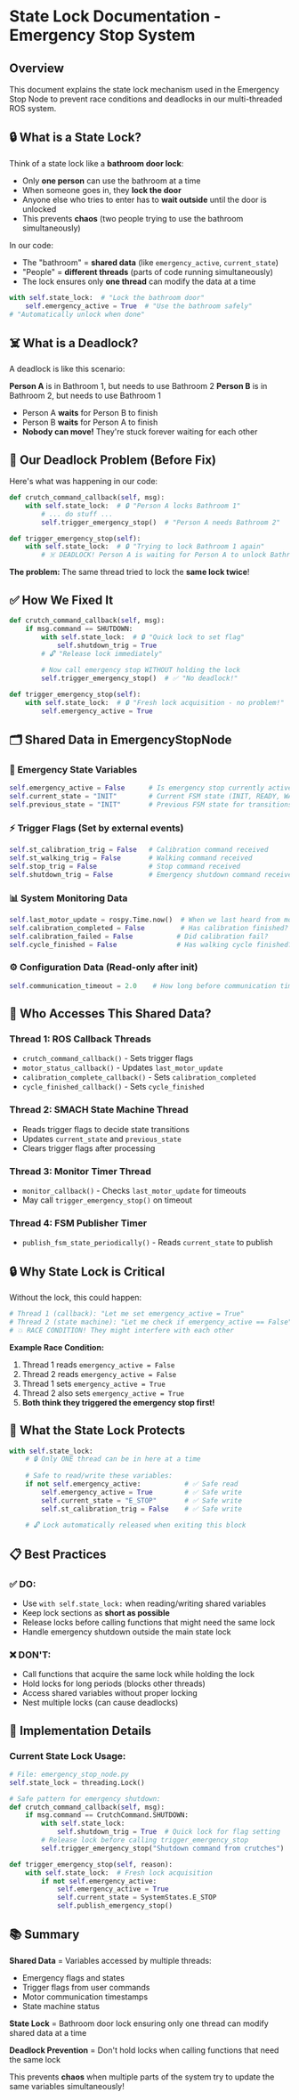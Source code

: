 # State Lock Documentation - Emergency Stop System

## Overview

This document explains the state lock mechanism used in the Emergency Stop Node to prevent race conditions and deadlocks in our multi-threaded ROS system.

## 🔒 What is a State Lock?

Think of a state lock like a **bathroom door lock**:

- Only **one person** can use the bathroom at a time
- When someone goes in, they **lock the door**
- Anyone else who tries to enter has to **wait outside** until the door is unlocked
- This prevents **chaos** (two people trying to use the bathroom simultaneously)

In our code:
- The "bathroom" = **shared data** (like `emergency_active`, `current_state`)
- "People" = **different threads** (parts of code running simultaneously)
- The lock ensures only **one thread** can modify the data at a time

```python
with self.state_lock:  # "Lock the bathroom door"
    self.emergency_active = True  # "Use the bathroom safely"
# "Automatically unlock when done"
```

## ☠️ What is a Deadlock?

A deadlock is like this scenario:

**Person A** is in Bathroom 1, but needs to use Bathroom 2
**Person B** is in Bathroom 2, but needs to use Bathroom 1

- Person A **waits** for Person B to finish
- Person B **waits** for Person A to finish  
- **Nobody can move!** They're stuck forever waiting for each other

## 🐛 Our Deadlock Problem (Before Fix)

Here's what was happening in our code:

```python
def crutch_command_callback(self, msg):
    with self.state_lock:  # 🔒 "Person A locks Bathroom 1"
        # ... do stuff ...
        self.trigger_emergency_stop()  # "Person A needs Bathroom 2"

def trigger_emergency_stop(self):
    with self.state_lock:  # 🔒 "Trying to lock Bathroom 1 again"
        # ☠️ DEADLOCK! Person A is waiting for Person A to unlock Bathroom 1
```

**The problem:** The same thread tried to lock the **same lock twice**!

## ✅ How We Fixed It

```python
def crutch_command_callback(self, msg):
    if msg.command == SHUTDOWN:
        with self.state_lock:  # 🔒 "Quick lock to set flag"
            self.shutdown_trig = True
        # 🔓 "Release lock immediately"
        
        # Now call emergency stop WITHOUT holding the lock
        self.trigger_emergency_stop()  # ✅ "No deadlock!"

def trigger_emergency_stop(self):
    with self.state_lock:  # 🔒 "Fresh lock acquisition - no problem!"
        self.emergency_active = True
```

## 🗂️ Shared Data in EmergencyStopNode

### 🚨 Emergency State Variables
```python
self.emergency_active = False      # Is emergency stop currently active?
self.current_state = "INIT"        # Current FSM state (INIT, READY, WALKING, etc.)
self.previous_state = "INIT"       # Previous FSM state for transitions
```

### ⚡ Trigger Flags (Set by external events)
```python
self.st_calibration_trig = False   # Calibration command received
self.st_walking_trig = False       # Walking command received  
self.stop_trig = False             # Stop command received
self.shutdown_trig = False         # Emergency shutdown command received
```

### 📊 System Monitoring Data
```python
self.last_motor_update = rospy.Time.now()  # When we last heard from motors
self.calibration_completed = False         # Has calibration finished?
self.calibration_failed = False           # Did calibration fail?
self.cycle_finished = False               # Has walking cycle finished?
```

### ⚙️ Configuration Data (Read-only after init)
```python
self.communication_timeout = 2.0    # How long before communication timeout
```

## 🧵 Who Accesses This Shared Data?

### Thread 1: ROS Callback Threads
- `crutch_command_callback()` - Sets trigger flags
- `motor_status_callback()` - Updates `last_motor_update`
- `calibration_complete_callback()` - Sets `calibration_completed`
- `cycle_finished_callback()` - Sets `cycle_finished`

### Thread 2: SMACH State Machine Thread
- Reads trigger flags to decide state transitions
- Updates `current_state` and `previous_state`
- Clears trigger flags after processing

### Thread 3: Monitor Timer Thread
- `monitor_callback()` - Checks `last_motor_update` for timeouts
- May call `trigger_emergency_stop()` on timeout

### Thread 4: FSM Publisher Timer
- `publish_fsm_state_periodically()` - Reads `current_state` to publish

## 🔒 Why State Lock is Critical

Without the lock, this could happen:

```python
# Thread 1 (callback): "Let me set emergency_active = True"
# Thread 2 (state machine): "Let me check if emergency_active == False"
# 💥 RACE CONDITION! They might interfere with each other
```

**Example Race Condition:**
1. Thread 1 reads `emergency_active = False`
2. Thread 2 reads `emergency_active = False` 
3. Thread 1 sets `emergency_active = True`
4. Thread 2 also sets `emergency_active = True`
5. **Both think they triggered the emergency stop first!**

## 🎯 What the State Lock Protects

```python
with self.state_lock:
    # 🔒 Only ONE thread can be in here at a time
    
    # Safe to read/write these variables:
    if not self.emergency_active:           # ✅ Safe read
        self.emergency_active = True        # ✅ Safe write
        self.current_state = "E_STOP"       # ✅ Safe write
        self.st_calibration_trig = False    # ✅ Safe write
        
    # 🔓 Lock automatically released when exiting this block
```

## 📋 Best Practices

### ✅ DO:
- Use `with self.state_lock:` when reading/writing shared variables
- Keep lock sections as **short as possible**
- Release locks before calling functions that might need the same lock
- Handle emergency shutdown outside the main state lock

### ❌ DON'T:
- Call functions that acquire the same lock while holding the lock
- Hold locks for long periods (blocks other threads)
- Access shared variables without proper locking
- Nest multiple locks (can cause deadlocks)

## 🔧 Implementation Details

### Current State Lock Usage:
```python
# File: emergency_stop_node.py
self.state_lock = threading.Lock()

# Safe pattern for emergency shutdown:
def crutch_command_callback(self, msg):
    if msg.command == CrutchCommand.SHUTDOWN:
        with self.state_lock:
            self.shutdown_trig = True  # Quick lock for flag setting
        # Release lock before calling trigger_emergency_stop
        self.trigger_emergency_stop("Shutdown command from crutches")

def trigger_emergency_stop(self, reason):
    with self.state_lock:  # Fresh lock acquisition
        if not self.emergency_active:
            self.emergency_active = True
            self.current_state = SystemStates.E_STOP
            self.publish_emergency_stop()
```

## 📚 Summary

**Shared Data** = Variables accessed by multiple threads:
- Emergency flags and states
- Trigger flags from user commands  
- Motor communication timestamps
- State machine status

**State Lock** = Bathroom door lock ensuring only one thread can modify shared data at a time

**Deadlock Prevention** = Don't hold locks when calling functions that need the same lock

This prevents **chaos** when multiple parts of the system try to update the same variables simultaneously!